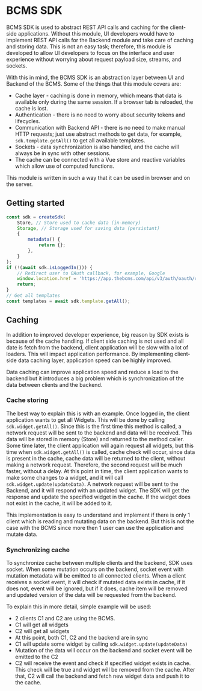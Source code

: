 # BCMS SDK

BCMS SDK is used to abstract REST API calls and caching for the client-side
applications. Without this module, UI developers would have to implement REST
API calls for the Backend module and take care of caching and storing data. This
is not an easy task; therefore, this module is developed to allow UI developers
to focus on the interface and user experience without worrying about request
payload size, streams, and sockets.

With this in mind, the BCMS SDK is an abstraction layer between UI and Backend
of the BCMS. Some of the things that this module covers are:

- Cache layer - caching is done in memory, which means that data is available
  only during the same session. If a browser tab is reloaded, the cache is lost.
- Authentication - there is no need to worry about security tokens and
  lifecycles.
- Communication with Backend API - there is no need to make manual HTTP
  requests; just use abstract methods to get data, for example,
  `sdk.template.getAll()` to get all available templates.
- Sockets - data synchronization is also handled, and the cache will always be
  in sync with other sessions.
- The cache can be connected with a Vue store and reactive variables which allow
  use of computed functions.

This module is written in such a way that it can be used in browser and on the
server.

## Getting started

```ts
const sdk = createSdk(
    Store, // Store used to cache data (in-memory)
    Storage, // Storage used for saving data (persistant)
    {
        metadata() {
            return {};
        },
    }
);
if (!(await sdk.isLoggedIn())) {
    // Redirect user to OAuth callback, for example, Google
    window.location.href = 'https://app.thebcms.com/api/v3/auth/oauth/redirect/google'
    return;
}
// Get all templates
const templates = await sdk.template.getAll();
```

## Caching

In addition to improved developer experience, big reason by SDK exists is
because of the cache handling. If client side caching is not used and all date
is fetch from the backend, client application will be slow with a lot of
loaders.
This will impact application performance. By implementing client-side data
caching layer, application speed can be highly improved.

Data caching can improve application speed and reduce a load to the backend
but it introduces a big problem which is synchronization of the data between
clients and the backend.

### Cache storing

The best way to explain this is with an example. Once logged in, the client
application wants to get all Widgets. This will be done by calling
`sdk.widget.getAll()`. Since this is the first time this method is called, a
network request will be sent to the backend and data will be received. This
data will be stored in memory (Store) and returned to the method caller. Some
time later, the client application will again request all widgets,
but this time when `sdk.widget.getAll()` is called, cache check will occur,
since data is present in the cache, cache data will be returned to the client,
without making a network request. Therefore, the second request will be much
faster, without a delay. At this point in time, the client application wants to
make some changes to a widget, and it will call `sdk.widget.update(updateData)`.
A network request will be sent to the Backend, and it will
respond with an updated widget. The SDK will get the response and update the
specified widget in the cache. If the widget does not exist in the cache, it
will be added to it.

This implementation is easy to understand and implement if there is only 1
client
which is reading and mutating data on the backend. But this is not the case
with the BCMS since more then 1 user can use the application and mutate data.

### Synchronizing cache

To synchronize cache between multiple clients and the backend, SDK uses socket.
When some mutation occurs on the backend, socket event with mutation metadata
will be emitted to all connected clients. When a client receives a socket event,
it will check if mutated data exists in cache, if it does not, event will
be ignored, but if it does, cache item will be removed and updated version
of the data will be requested from the backend.

To explain this in more detail, simple example will be used:

- 2 clients C1 and C2 are using the BCMS.
- C1 will get all widgets
- C2 will get all widgets
- At this point, both C1, C2 and the backend are in sync
- C1 will update some widget by calling `sdk.widget.update(updateData)`
- Mutation of the data will occur on the backend and socket event will be
  emitted to the C2
- C2 will receive the event and check if specified widget exists in cache. This
  check will be true and widget will be removed from the cache. After that, C2
  will call the backend and fetch new widget data and push it to the cache.
